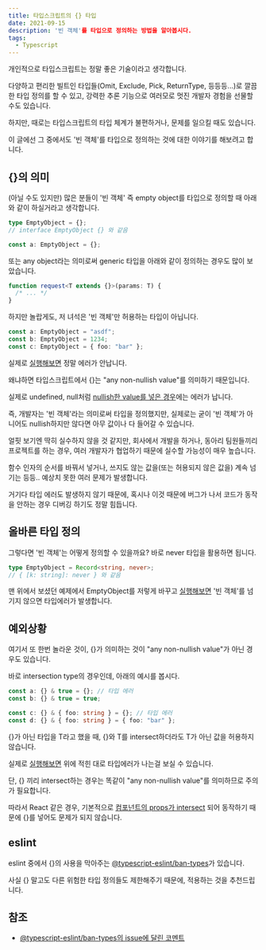 ```yaml
---
title: 타입스크립트의 {} 타입
date: 2021-09-15
description: '빈 객체'를 타입으로 정의하는 방법을 알아봅시다.
tags:
  - Typescript
---
```


개인적으로 타입스크립트는 정말 좋은 기술이라고 생각합니다.

다양하고 편리한 빌트인 타입들(Omit, Exclude, Pick, ReturnType, 등등등...)로 깔끔한 타입 정의를 할 수 있고, 강력한 추론 기능으로 여러모로 멋진 개발자 경험을 선물할 수도 있습니다.

하지만, 때로는 타입스크립트의 타입 체계가 불편하거나, 문제를 일으킬 때도 있습니다.

이 글에선 그 중에서도 '빈 객체'를 타입으로 정의하는 것에 대한 이야기를 해보려고 합니다.

## {}의 의미

(아닐 수도 있지만) 많은 분들이 '빈 객체' 즉 empty object를 타입으로 정의할 때 아래와 같이 하실거라고 생각합니다.

```typescript
type EmptyObject = {};
// interface EmptyObject {} 와 같음

const a: EmptyObject = {};
```

또는 any object라는 의미로써 generic 타입을 아래와 같이 정의하는 경우도 많이 보았습니다.

```typescript
function request<T extends {}>(params: T) {
  /* ... */
}
```

하지만 놀랍게도, 저 녀석은 '빈 객체'만 허용하는 타입이 아닙니다.

```typescript
const a: EmptyObject = "asdf";
const b: EmptyObject = 1234;
const c: EmptyObject = { foo: "bar" };
```

실제로 [실행해보면](https://www.typescriptlang.org/play?#code/C4TwDgpgBAogtmUB5ARgKwgY2FAvFAbwF8BuAKDMwHsA7AZxwEMAuWBZdLHfY86+nClbxEIVBmx4oAIkZ0AJgDNpfWgyiZh7MZ0n4AjACYAzABZVAqPK2jxXKQSiKqVVtJSMATtKikyQA) 정말 에러가 안납니다.

왜냐하면 타입스크립트에서 {}는 "any non-nullish value"를 의미하기 때문입니다.

실제로 undefined, null처럼 [nullish한 value를 넣은 경우](https://www.typescriptlang.org/play?#code/C4TwDgpgBAogtmUB5ARgKwgY2FAvFAbwF8BuAKDMwHsA7AZxwEMAuWBZdLHfAVxoBMIAMwCWNCP3LV6OFK3iIQqDNjxQaPADabyQA)에는 에러가 납니다.

즉, 개발자는 '빈 객체'라는 의미로써 타입을 정의했지만, 실제로는 굳이 '빈 객체'가 아니어도 nullish하지만 않다면 아무 값이나 다 들어갈 수 있습니다.

얼핏 보기엔 딱히 실수하지 않을 것 같지만, 회사에서 개발을 하거나, 동아리 팀원들끼리 프로젝트를 하는 경우, 여러 개발자가 협업하기 때문에 실수할 가능성이 매우 높습니다.

함수 인자의 순서를 바꿔서 넣거나, 쓰지도 않는 값을(또는 허용되지 않은 값을) 계속 넘기는 등등.. 예상치 못한 여러 문제가 발생합니다.

거기다 타입 에러도 발생하지 않기 때문에, 혹시나 이것 때문에 버그가 나서 코드가 동작을 안하는 경우 디버깅 하기도 정말 힘듭니다.

## 올바른 타입 정의

그렇다면 '빈 객체'는 어떻게 정의할 수 있을까요? 바로 never 타입을 활용하면 됩니다.

```typescript
type EmptyObject = Record<string, never>;
// { [k: string]: never } 와 같음
```

맨 위에서 보셨던 예제에서 EmptyObject를 저렇게 바꾸고 [실행해보면](https://www.typescriptlang.org/play?#code/C4TwDgpgBAogtmUB5ARgKwgY2FAvFAJSwHsAnAEwB4BnYUgSwDsBzAGikYgDcJSA+ANwAoIZmKNaUAIYAuWAmTosOfAG8AvsLEScKOfEQhUGbHigAiKdXIAzc1vGTM+hUaWn8ARgBMAZgAsDjpQ5C6GxspmqlA2xMRy5ihSpOZQmkJAA) '빈 객체'를 넘기지 않으면 타입에러가 발생합니다.

## 예외상황

여기서 또 한번 놀라운 것이, {}가 의미하는 것이 "any non-nullish value"가 아닌 경우도 있습니다.

바로 intersection type의 경우인데, 아래의 예시를 봅시다.

```typescript
const a: {} & true = {}; // 타입 에러
const b: {} & true = true;

const c: {} & { foo: string } = {}; // 타입 에러
const d: {} & { foo: string } = { foo: "bar" };
```

{}가 아닌 타입을 T라고 했을 때, {}와 T를 intersect하더라도 T가 아닌 값을 허용하지 않습니다.

실제로 [실행해보면](https://www.typescriptlang.org/play?#code/MYewdgzgLgBAhgLhgbwL4wGQygJwK4CmMAvCqgNwwD0VMgAwuCh4zIAujgN+0BQoksARkmpmz4ipXIXLtO4aDGD90WZDABmIEEmg4AlmADmMdKTSUa9JmyncYAE3mClq9TE079hlCrVIARDzg5vAwkgA) 위에 적힌 대로 타입에러가 나는걸 보실 수 있습니다.

단, {} 끼리 intersect하는 경우는 똑같이 "any non-nullish value"를 의미하므로 주의가 필요합니다.

따라서 React 같은 경우, 기본적으로 [컴포넌트의 props가 intersect](https://github.com/DefinitelyTyped/DefinitelyTyped/blob/6fd37a55773b23e00a19418d9b5aad912087c982/types/react/index.d.ts#L501) 되어 동작하기 때문에 {}를 넣어도 문제가 되지 않습니다.

## eslint

eslint 중에서 {}의 사용을 막아주는 [@typescript-eslint/ban-types](https://github.com/typescript-eslint/typescript-eslint/blob/master/packages/eslint-plugin/docs/rules/ban-types.md)가 있습니다.

사실 {} 말고도 다른 위험한 타입 정의들도 제한해주기 때문에, 적용하는 것을 추천드립니다.

## 참조

- [@typescript-eslint/ban-types의 issue에 달린 코멘트](https://github.com/typescript-eslint/typescript-eslint/issues/2063#issuecomment-675156492)
